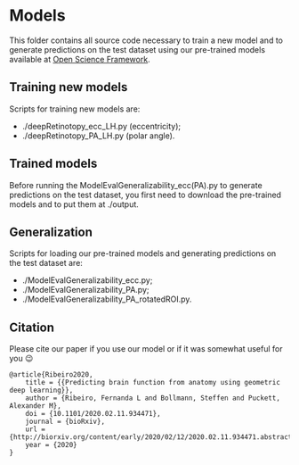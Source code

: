 # Models

This folder contains all source code necessary to train a new model and to generate predictions on the test dataset 
using our pre-trained models available at [Open Science Framework](https://osf.io/95w4y/). 

## Training new models
Scripts for training new models are: 
- ./deepRetinotopy_ecc_LH.py (eccentricity);
- ./deepRetinotopy_PA_LH.py (polar angle).

## Trained models
Before running the ModelEvalGeneralizability_ecc(PA).py to generate predictions on the test dataset, you first
need to download the pre-trained models and to put them at ./output.


## Generalization
Scripts for loading our pre-trained models and generating predictions on the test dataset are:
- ./ModelEvalGeneralizability_ecc.py;
- ./ModelEvalGeneralizability_PA.py;
- ./ModelEvalGeneralizability_PA_rotatedROI.py.


## Citation

Please cite our paper if you use our model or if it was somewhat useful for you :wink:

    @article{Ribeiro2020,
        title = {{Predicting brain function from anatomy using geometric deep learning}},
        author = {Ribeiro, Fernanda L and Bollmann, Steffen and Puckett, Alexander M},
        doi = {10.1101/2020.02.11.934471},
        journal = {bioRxiv},
        url = {http://biorxiv.org/content/early/2020/02/12/2020.02.11.934471.abstract},
        year = {2020}
    }

